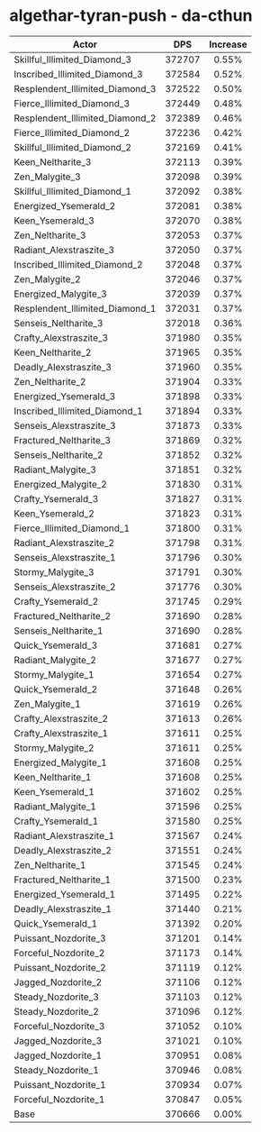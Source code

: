 # algethar-tyran-push - da-cthun
| Actor | DPS | Increase |
|---|:---:|:---:|
|Skillful_Illimited_Diamond_3|372707|0.55%|
|Inscribed_Illimited_Diamond_3|372584|0.52%|
|Resplendent_Illimited_Diamond_3|372522|0.50%|
|Fierce_Illimited_Diamond_3|372449|0.48%|
|Resplendent_Illimited_Diamond_2|372389|0.46%|
|Fierce_Illimited_Diamond_2|372236|0.42%|
|Skillful_Illimited_Diamond_2|372169|0.41%|
|Keen_Neltharite_3|372113|0.39%|
|Zen_Malygite_3|372098|0.39%|
|Skillful_Illimited_Diamond_1|372092|0.38%|
|Energized_Ysemerald_2|372081|0.38%|
|Keen_Ysemerald_3|372070|0.38%|
|Zen_Neltharite_3|372053|0.37%|
|Radiant_Alexstraszite_3|372050|0.37%|
|Inscribed_Illimited_Diamond_2|372048|0.37%|
|Zen_Malygite_2|372046|0.37%|
|Energized_Malygite_3|372039|0.37%|
|Resplendent_Illimited_Diamond_1|372031|0.37%|
|Senseis_Neltharite_3|372018|0.36%|
|Crafty_Alexstraszite_3|371980|0.35%|
|Keen_Neltharite_2|371965|0.35%|
|Deadly_Alexstraszite_3|371960|0.35%|
|Zen_Neltharite_2|371904|0.33%|
|Energized_Ysemerald_3|371898|0.33%|
|Inscribed_Illimited_Diamond_1|371894|0.33%|
|Senseis_Alexstraszite_3|371873|0.33%|
|Fractured_Neltharite_3|371869|0.32%|
|Senseis_Neltharite_2|371852|0.32%|
|Radiant_Malygite_3|371851|0.32%|
|Energized_Malygite_2|371830|0.31%|
|Crafty_Ysemerald_3|371827|0.31%|
|Keen_Ysemerald_2|371823|0.31%|
|Fierce_Illimited_Diamond_1|371800|0.31%|
|Radiant_Alexstraszite_2|371798|0.31%|
|Senseis_Alexstraszite_1|371796|0.30%|
|Stormy_Malygite_3|371791|0.30%|
|Senseis_Alexstraszite_2|371776|0.30%|
|Crafty_Ysemerald_2|371745|0.29%|
|Fractured_Neltharite_2|371690|0.28%|
|Senseis_Neltharite_1|371690|0.28%|
|Quick_Ysemerald_3|371681|0.27%|
|Radiant_Malygite_2|371677|0.27%|
|Stormy_Malygite_1|371654|0.27%|
|Quick_Ysemerald_2|371648|0.26%|
|Zen_Malygite_1|371619|0.26%|
|Crafty_Alexstraszite_2|371613|0.26%|
|Crafty_Alexstraszite_1|371611|0.25%|
|Stormy_Malygite_2|371611|0.25%|
|Energized_Malygite_1|371608|0.25%|
|Keen_Neltharite_1|371608|0.25%|
|Keen_Ysemerald_1|371602|0.25%|
|Radiant_Malygite_1|371596|0.25%|
|Crafty_Ysemerald_1|371580|0.25%|
|Radiant_Alexstraszite_1|371567|0.24%|
|Deadly_Alexstraszite_2|371551|0.24%|
|Zen_Neltharite_1|371545|0.24%|
|Fractured_Neltharite_1|371500|0.23%|
|Energized_Ysemerald_1|371495|0.22%|
|Deadly_Alexstraszite_1|371440|0.21%|
|Quick_Ysemerald_1|371392|0.20%|
|Puissant_Nozdorite_3|371201|0.14%|
|Forceful_Nozdorite_2|371173|0.14%|
|Puissant_Nozdorite_2|371119|0.12%|
|Jagged_Nozdorite_2|371106|0.12%|
|Steady_Nozdorite_3|371103|0.12%|
|Steady_Nozdorite_2|371096|0.12%|
|Forceful_Nozdorite_3|371052|0.10%|
|Jagged_Nozdorite_3|371021|0.10%|
|Jagged_Nozdorite_1|370951|0.08%|
|Steady_Nozdorite_1|370946|0.08%|
|Puissant_Nozdorite_1|370934|0.07%|
|Forceful_Nozdorite_1|370847|0.05%|
|Base|370666|0.00%|

